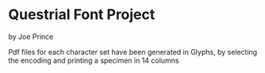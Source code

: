 # Questrial Font Project
by Joe Prince

Pdf files for each character set have been generated in Glyphs, by selecting the encoding and printing a specimen in 14 columns